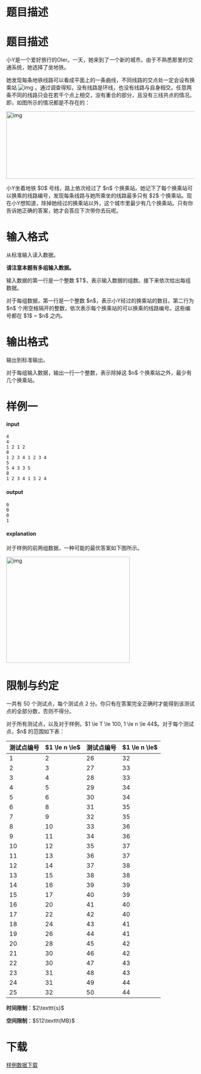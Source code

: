 # 题目描述


# 题目描述


<p>小Y是一个爱好旅行的OIer。一天，她来到了一个新的城市。由于不熟悉那里的交通系统，她选择了坐地铁。</p>
<p>她发现每条地铁线路可以看成平面上的一条曲线，不同线路的交点处一定会设有换乘站 <img src="/source/uoj/338/img/aHR0cHM6Ly9pLmxvbGkubmV0LzIwMTgvMDkvMTkvNWJhMWU4NGNkNGRkNS5wbmc=.png" alt="img"/> 。通过调查得知，没有线路是环线，也没有线路与自身相交。任意两条不同的线路只会在若干个点上相交，没有重合的部分，且没有三线共点的情况。即，如图所示的情况都是不存在的：</p>
<p> <img src="/source/uoj/338/img/aHR0cHM6Ly9pLmxvbGkubmV0LzIwMTgvMDkvMTkvNWJhMWU4NGY1MzM4OS5wbmc=.png" alt="img" width="812" height="180"/></p>
<p>小Y坐着地铁 $0$ 号线，路上依次经过了 $n$ 个换乘站。她记下了每个换乘站可以换乘的线路编号，发现每条线路与她所乘坐的线路最多只有 $2$ 个换乘站。现在小Y想知道，除掉她经过的换乘站以外，这个城市里最少有几个换乘站。只有你告诉她正确的答案，她才会答应下次带你去玩呢。</p>

# 输入格式


<p>从标准输入读入数据。</p>
<p><strong>请注意本题有多组输入数据。</strong></p>
<p>输入数据的第一行是一个整数 $T$，表示输入数据的组数。接下来依次给出每组数据。</p>
<p>对于每组数据，第一行是一个整数 $n$，表示小Y经过的换乘站的数目。第二行为 $n$ 个用空格隔开的整数，依次表示每个换乘站的可以换乘的线路编号。这些编号都在 $1$ ~ $n$ 之内。</p>

# 输出格式


<p>输出到标准输出。</p>
<p>对于每组输入数据，输出一行一个整数，表示除掉这 $n$ 个换乘站之外，最少有几个换乘站。</p>

# 样例一


<h4>input</h4>
<pre><code class="sh_plain">4
4
1 2 1 2
8
1 2 3 4 1 2 3 4
5
5 4 3 3 5
8
1 2 3 4 1 3 2 4</code></pre>
<h4>output</h4>
<pre><code class="sh_plain">0
0
0
1</code></pre>
<h4>explanation</h4>
<p>对于样例的前两组数据，一种可能的最优答案如下图所示。</p>
<p> <img src="/source/uoj/338/img/aHR0cHM6Ly9pLmxvbGkubmV0LzIwMTgvMDkvMTkvNWJhMWU4NGVhYzM2Yy5wbmc=.png" alt="img" width="330" height="283"/></p>

# 限制与约定


<p>一共有 50 个测试点，每个测试点 2 分。你只有在答案完全正确时才能得到该测试点的全部分数，否则不得分。</p>
<p>对于所有测试点，以及对于样例，$1 \le T \le 100, 1 \le n \le 44$。对于每个测试点，$n$ 的范围如下表：</p>
<table class="table table-bordered table-text-center table-vertical-middle"><thead><tr><th rowspan="1">测试点编号</th><th rowspan="1">$1 \le n \le$</th><th rowspan="1">测试点编号</th><th rowspan="1">$1 \le n \le$</th></tr></thead><tbody><tr><td rowspan="1">1</td><td rowspan="1">2</td><td rowspan="1">26</td><td rowspan="1">32</td></tr><tr><td rowspan="1">2</td><td rowspan="1">3</td><td rowspan="1">27</td><td rowspan="1">33</td></tr><tr><td rowspan="1">3</td><td rowspan="1">4</td><td rowspan="1">28</td><td rowspan="1">33</td></tr><tr><td rowspan="1">4</td><td rowspan="1">5</td><td rowspan="1">29</td><td rowspan="1">34</td></tr><tr><td rowspan="1">5</td><td rowspan="1">6</td><td rowspan="1">30</td><td rowspan="1">34</td></tr><tr><td rowspan="1">6</td><td rowspan="1">8</td><td rowspan="1">31</td><td rowspan="1">35</td></tr><tr><td rowspan="1">7</td><td rowspan="1">9</td><td rowspan="1">32</td><td rowspan="1">35</td></tr><tr><td rowspan="1">8</td><td rowspan="1">10</td><td rowspan="1">33</td><td rowspan="1">36</td></tr><tr><td rowspan="1">9</td><td rowspan="1">11</td><td rowspan="1">34</td><td rowspan="1">36</td></tr><tr><td rowspan="1">10</td><td rowspan="1">12</td><td rowspan="1">35</td><td rowspan="1">37</td></tr><tr><td rowspan="1">11</td><td rowspan="1">13</td><td rowspan="1">36</td><td rowspan="1">37</td></tr><tr><td rowspan="1">12</td><td rowspan="1">14</td><td rowspan="1">37</td><td rowspan="1">38</td></tr><tr><td rowspan="1">13</td><td rowspan="1">15</td><td rowspan="1">38</td><td rowspan="1">38</td></tr><tr><td rowspan="1">14</td><td rowspan="1">16</td><td rowspan="1">39</td><td rowspan="1">39</td></tr><tr><td rowspan="1">15</td><td rowspan="1">17</td><td rowspan="1">40</td><td rowspan="1">39</td></tr><tr><td rowspan="1">16</td><td rowspan="1">20</td><td rowspan="1">41</td><td rowspan="1">40</td></tr><tr><td rowspan="1">17</td><td rowspan="1">22</td><td rowspan="1">42</td><td rowspan="1">40</td></tr><tr><td rowspan="1">18</td><td rowspan="1">24</td><td rowspan="1">43</td><td rowspan="1">41</td></tr><tr><td rowspan="1">19</td><td rowspan="1">26</td><td rowspan="1">44</td><td rowspan="1">41</td></tr><tr><td rowspan="1">20</td><td rowspan="1">28</td><td rowspan="1">45</td><td rowspan="1">42</td></tr><tr><td rowspan="1">21</td><td rowspan="1">30</td><td rowspan="1">46</td><td rowspan="1">42</td></tr><tr><td rowspan="1">22</td><td rowspan="1">30</td><td rowspan="1">47</td><td rowspan="1">43</td></tr><tr><td rowspan="1">23</td><td rowspan="1">31</td><td rowspan="1">48</td><td rowspan="1">43</td></tr><tr><td rowspan="1">24</td><td rowspan="1">31</td><td rowspan="1">49</td><td rowspan="1">44</td></tr><tr><td rowspan="1">25</td><td rowspan="1">32</td><td rowspan="1">50</td><td rowspan="1">44</td></tr></tbody></table><p><strong>时间限制</strong>：$2\texttt{s}$</p>
<p><strong>空间限制</strong>：$512\texttt{MB}$</p>

# 下载


<p><a href="http://uoj.ac/download.php?type=problem&amp;id=338">样例数据下载</a></p>
